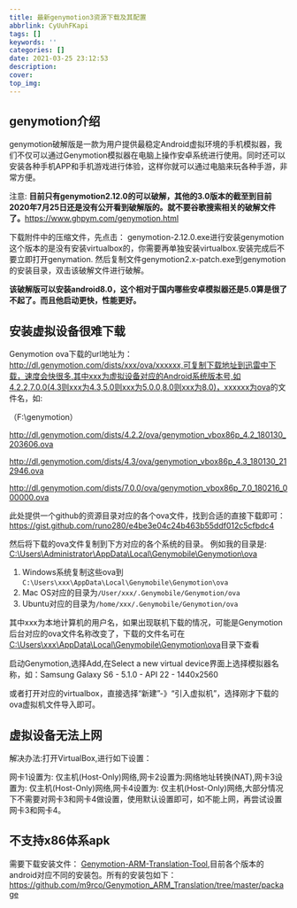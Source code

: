 ```yaml
---
title: 最新genymotion3资源下载及其配置
abbrlink: CyUuhFKapi
tags: []
keywords: ''
categories: []
date: 2021-03-25 23:12:53
description:
cover: 
top_img:
---
```





## genymotion介绍

genymotion破解版是一款为用户提供最稳定Android虚拟环境的手机模拟器，我们不仅可以通过Genymotion模拟器在电脑上操作安卓系统进行使用。同时还可以安装各种手机APP和手机游戏进行体验，这样你就可以通过电脑来玩各种手游，非常方便。

注意: **目前只有genymotion2.12.0的可以破解，其他的3.0版本的截至到目前2020年7月25日还是没有公开看到破解版的。就不要谷歌搜索相关的破解文件了。**<https://www.ghpym.com/genymotion.html>

下载附件中的压缩文件，先点击： genymotion-2.12.0.exe进行安装genymotion这个版本的是没有安装virtualbox的，你需要再单独安装virtualbox.安装完成后不要立即打开genymation. 然后复制文件genymotion2.x-patch.exe到genymotion的安装目录，双击该破解文件进行破解。

**该破解版可以安装android8.0，这个相对于国内哪些安卓模拟器还是5.0算是很了不起了。而且他启动更快，性能更好。**

## 安装虚拟设备很难下载

Genymotion ova下载的url地址为：<http://dl.genymotion.com/dists/xxx/ova/xxxxxx,可复制下载地址到迅雷中下载，速度会快很多,其中xxx为虚拟设备对应的Android系统版本号,如4.2.2,7.0.0(4.3则xxx为4.3,5.0则xxx为5.0.0,8.0则xxx为8.0)，xxxxxx为ova>的文件名，如:

（F:\genymotion）

<http://dl.genymotion.com/dists/4.2.2/ova/genymotion_vbox86p_4.2_180130_203606.ova>

<http://dl.genymotion.com/dists/4.3/ova/genymotion_vbox86p_4.3_180130_212946.ova>

<http://dl.genymotion.com/dists/7.0.0/ova/genymotion_vbox86p_7.0_180216_000000.ova>

此处提供一个github的资源目录对应的各个ova文件，找到合适的直接下载即可： <https://gist.github.com/runo280/e4be3e04c24b463b55ddf012c5cfbdc4>

然后将下载的ova文件复制到下方对应的各个系统的目录。 例如我的目录是: [C:\Users\Administrator\AppData\Local\Genymobile\Genymotion\ova](C:\Users\Administrator\AppData\Local\Genymobile\Genymotion\ova)

1. Windows系统复制这些ova到`C:\Users\xxx\AppData\Local\Genymobile\Genymotion\ova`
2. Mac OS对应的目录为`/User/xxx/.Genymobile/Genymotion/ova`
3. Ubuntu对应的目录为`/home/xxx/.Genymobile/Genymotion/ova`

其中xxx为本地计算机的用户名，如果出现联机下载的情况，可能是Genymotion后台对应的ova文件名称改变了，下载的文件名可在[C:\Users\xxx\AppData\Local\Genymobile\Genymotion\ova](C:\Users\Administrator\AppData\Local\Genymobile\Genymotion\ova)目录下查看

启动Genymotion,选择Add,在Select a new virtual device界面上选择模拟器名称，如：Samsung Galaxy S6 - 5.1.0 - API 22 - 1440x2560

或者打开对应的virtualbox，直接选择“新建”-》“引入虚拟机”，选择刚才下载的ova虚拟机文件导入即可。

## 虚拟设备无法上网

解决办法:打开VirtualBox,进行如下设置：

网卡1设置为: 仅主机(Host-Only)网络,网卡2设置为:网络地址转换(NAT),网卡3设置为: 仅主机(Host-Only)网络,网卡4设置为: 仅主机(Host-Only)网络,大部分情况下不需要对网卡3和网卡4做设置，使用默认设置即可，如不能上网，再尝试设置网卡3和网卡4。

## 不支持x86体系apk

需要下载安装文件： [Genymotion-ARM-Translation-Tool](https://github.com/m9rco/Genymotion_ARM_Translation/tree/master/package),目前各个版本的android对应不同的安装包。所有的安装包如下：
<https://github.com/m9rco/Genymotion_ARM_Translation/tree/master/package>
